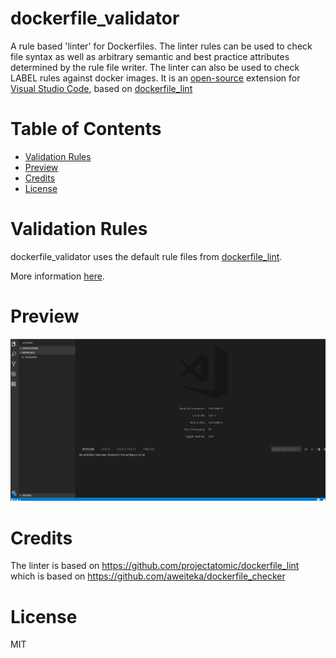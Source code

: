 # dockerfile_validator

A rule based 'linter' for Dockerfiles. The linter rules can be used to check file syntax as well as arbitrary semantic and best practice attributes determined by the rule file writer. The linter can also be used to check LABEL rules against docker images.
It is an [open-source](https://github.com/marquesmps/dockerfile_validator "Open dockerfile_validator on GitHub") extension for [Visual Studio Code](https://code.visualstudio.com), based on [dockerfile_lint](https://github.com/projectatomic/dockerfile_lint)

# Table of Contents

- [Validation Rules](#rules)
- [Preview](#preview)
- [Credits](#credits)
- [License](#license)

# Validation Rules
dockerfile_validator uses the default rule files from [dockerfile_lint](https://github.com/projectatomic/dockerfile_lint#extending-and-customizing-rule-files).

More information [here](https://github.com/projectatomic/dockerfile_lint/blob/master/README.md#extending-and-customizing-rule-files).

# Preview

![import command](/images/dockerfile_validator.gif)

# Credits
The linter is based on https://github.com/projectatomic/dockerfile_lint which is based on https://github.com/aweiteka/dockerfile_checker

# License
MIT